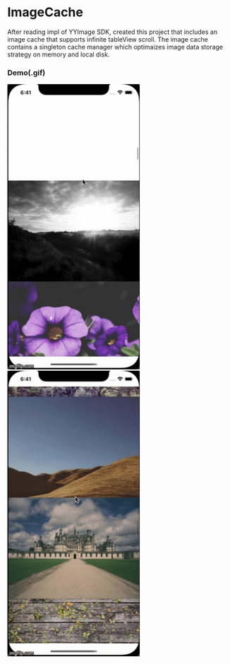 # ImageCache
After reading impl of YYImage SDK, created this project that includes an image cache that supports infinite tableView scroll. The image cache contains a singleton cache manager which optimaizes image data storage strategy on memory and local disk.

### Demo(.gif)
<img src="https://github.com/yhantao/ImageCache/blob/br_1/Resources/5x1ou3.gif" alt="Drawing" width="300px" /> <img src="https://github.com/yhantao/ImageCache/blob/br_1/Resources/5x1oyu.gif" alt="Drawing" width="300px" />
